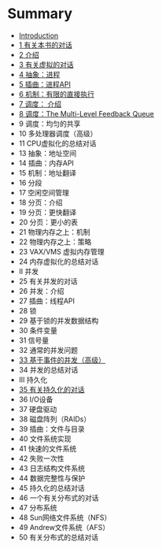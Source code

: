 # Summary

* [Introduction](README.md)
* [1 有关本书的对话](chapter1.md)
* [2 介绍](chapter2.md)
* [3 有关虚拟的对话](chapter3.md)
* [4 抽象：进程](chapter4.md)
* [5 插曲：进程API](chapter5.md)
* [6 机制：有限的直接执行](chapter6.md)
* [7 调度： 介绍](chapter7.md)
* [8 调度：The Multi-Level Feedback Queue](chapter8.md)
* 9 调度：均匀的共享
* 10 多处理器调度（高级）
* 11 CPU虚拟化的总结对话
* 13 抽象：地址空间
* 14 插曲：内存API
* 15 机制：地址翻译
* 16 分段
* 17 空闲空间管理
* 18 分页：介绍
* 19 分页：更快翻译
* 20 分页：更小的表
* 21 物理内存之上：机制
* 22 物理内存之上：策略
* 23 VAX/VMS 虚拟内存管理
* 24 内存虚拟化的总结对话
* II 并发
* 25 有关并发的对话
* 26 并发：介绍
* 27 插曲：线程API
* 28 锁
* 29 基于锁的并发数据结构
* 30 条件变量
* 31 信号量
* 32 通常的并发问题
* [33 基于事件的并发（高级）](chapter33.md)
* 34 并发的总结对话
* III 持久化
* [35 有关持久化的对话](chapter35.md)
* 36 I/O设备
* 37 硬盘驱动
* 38 磁盘阵列（RAIDs）
* 39 插曲：文件与目录
* 40 文件系统实现
* 41 快速的文件系统
* 42 失败一次性
* 43 日志结构文件系统
* 44 数据完整性与保护
* 45 持久化的总结对话
* 46 一个有关分布式的对话
* 47 分布系统
* 48 Sun网络文件系统（NFS）
* 49 Andrew文件系统（AFS）
* 50 有关分布式的总结对话

